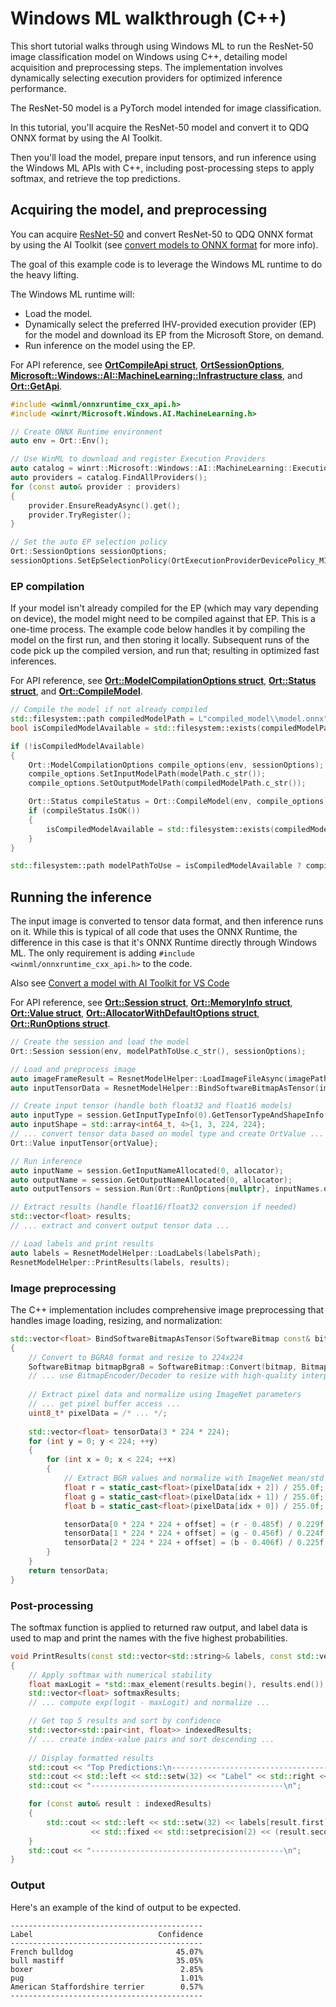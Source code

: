 # Windows ML walkthrough (C++)

This short tutorial walks through using Windows ML to run the ResNet-50 image classification model on Windows using C++, detailing model acquisition and preprocessing steps. The implementation involves dynamically selecting execution providers for optimized inference performance.

The ResNet-50 model is a PyTorch model intended for image classification.

In this tutorial, you'll acquire the ResNet-50 model and convert it to QDQ ONNX format by using the AI Toolkit.

Then you'll load the model, prepare input tensors, and run inference using the Windows ML APIs with C++, including post-processing steps to apply softmax, and retrieve the top predictions.

## Acquiring the model, and preprocessing

You can acquire [ResNet-50](https://huggingface.co/microsoft/resnet-50) and convert ResNet-50 to QDQ ONNX format by using the AI Toolkit (see [convert models to ONNX format](https://code.visualstudio.com/docs/intelligentapps/modelconversion) for more info).

The goal of this example code is to leverage the Windows ML runtime to do the heavy lifting.

The Windows ML runtime will:

* Load the model.
* Dynamically select the preferred IHV-provided execution provider (EP) for the model and download its EP from the Microsoft Store, on demand.
* Run inference on the model using the EP.

For API reference, see [**OrtCompileApi struct**](https://onnxruntime.ai/docs/api/c/struct_ort_api.html), [**OrtSessionOptions**](https://onnxruntime.ai/docs/api/c/group___global.html#gaa6c56bcb36e39611481a17065d3ce620), [**Microsoft::Windows::AI::MachineLearning::Infrastructure class**](./api-reference.md#infrastructure-class), and [**Ort::GetApi**](https://onnxruntime.ai/docs/api/c/namespace_ort.html#a296b5958479d9889218b17bdb08c1894).

```cpp
#include <winml/onnxruntime_cxx_api.h>
#include <winrt/Microsoft.Windows.AI.MachineLearning.h>

// Create ONNX Runtime environment
auto env = Ort::Env();

// Use WinML to download and register Execution Providers
auto catalog = winrt::Microsoft::Windows::AI::MachineLearning::ExecutionProviderCatalog::GetDefault();
auto providers = catalog.FindAllProviders();
for (const auto& provider : providers)
{
    provider.EnsureReadyAsync().get();
    provider.TryRegister();
}

// Set the auto EP selection policy
Ort::SessionOptions sessionOptions;
sessionOptions.SetEpSelectionPolicy(OrtExecutionProviderDevicePolicy_MIN_OVERALL_POWER);
```

### EP compilation

If your model isn't already compiled for the EP (which may vary depending on device), the model might need to be compiled against that EP. This is a one-time process. The example code below handles it by compiling the model on the first run, and then storing it locally. Subsequent runs of the code pick up the compiled version, and run that; resulting in optimized fast inferences.

For API reference, see [**Ort::ModelCompilationOptions struct**](https://onnxruntime.ai/docs/api/c/struct_ort_1_1_model_compilation_options.html), [**Ort::Status struct**](https://onnxruntime.ai/docs/api/c/struct_ort_1_1_status.html), and [**Ort::CompileModel**](https://onnxruntime.ai/docs/api/c/namespace_ort.html#af5ec45452237ac4ab98dd7a11b9d678e).

```cpp
// Compile the model if not already compiled
std::filesystem::path compiledModelPath = L"compiled_model\\model.onnx";
bool isCompiledModelAvailable = std::filesystem::exists(compiledModelPath);

if (!isCompiledModelAvailable)
{
    Ort::ModelCompilationOptions compile_options(env, sessionOptions);
    compile_options.SetInputModelPath(modelPath.c_str());
    compile_options.SetOutputModelPath(compiledModelPath.c_str());

    Ort::Status compileStatus = Ort::CompileModel(env, compile_options);
    if (compileStatus.IsOK())
    {
        isCompiledModelAvailable = std::filesystem::exists(compiledModelPath);
    }
}

std::filesystem::path modelPathToUse = isCompiledModelAvailable ? compiledModelPath : modelPath;
```

## Running the inference

The input image is converted to tensor data format, and then inference runs on it. While this is typical of all code that uses the ONNX Runtime, the difference in this case is that it's ONNX Runtime directly through Windows ML. The only requirement is adding `#include <winml/onnxruntime_cxx_api.h>` to the code.

Also see [Convert a model with AI Toolkit for VS Code](https://code.visualstudio.com/docs/intelligentapps/modelconversion)

For API reference, see [**Ort::Session struct**](https://onnxruntime.ai/docs/api/c/struct_ort_1_1_session.html), [**Ort::MemoryInfo struct**](https://onnxruntime.ai/docs/api/c/struct_ort_1_1_memory_info.html), [**Ort::Value struct**](https://onnxruntime.ai/docs/api/c/struct_ort_1_1_value.html), [**Ort::AllocatorWithDefaultOptions struct**](https://onnxruntime.ai/docs/api/c/struct_ort_1_1_allocator_with_default_options.html), [**Ort::RunOptions struct**](https://onnxruntime.ai/docs/api/c/struct_ort_1_1_run_options.html).

```cpp
// Create the session and load the model
Ort::Session session(env, modelPathToUse.c_str(), sessionOptions);

// Load and preprocess image
auto imageFrameResult = ResnetModelHelper::LoadImageFileAsync(imagePath);
auto inputTensorData = ResnetModelHelper::BindSoftwareBitmapAsTensor(imageFrameResult.get());

// Create input tensor (handle both float32 and float16 models)
auto inputType = session.GetInputTypeInfo(0).GetTensorTypeAndShapeInfo().GetElementType();
auto inputShape = std::array<int64_t, 4>{1, 3, 224, 224};
// ... convert tensor data based on model type and create OrtValue ...
Ort::Value inputTensor{ortValue};

// Run inference
auto inputName = session.GetInputNameAllocated(0, allocator);
auto outputName = session.GetOutputNameAllocated(0, allocator);
auto outputTensors = session.Run(Ort::RunOptions{nullptr}, inputNames.data(), &inputTensor, 1, outputNames.data(), 1);

// Extract results (handle float16/float32 conversion if needed)
std::vector<float> results;
// ... extract and convert output tensor data ...

// Load labels and print results  
auto labels = ResnetModelHelper::LoadLabels(labelsPath);
ResnetModelHelper::PrintResults(labels, results);
```

### Image preprocessing

The C++ implementation includes comprehensive image preprocessing that handles image loading, resizing, and normalization:

```cpp
std::vector<float> BindSoftwareBitmapAsTensor(SoftwareBitmap const& bitmap)
{
    // Convert to BGRA8 format and resize to 224x224
    SoftwareBitmap bitmapBgra8 = SoftwareBitmap::Convert(bitmap, BitmapPixelFormat::Bgra8, BitmapAlphaMode::Ignore);
    // ... use BitmapEncoder/Decoder to resize with high-quality interpolation ...
    
    // Extract pixel data and normalize using ImageNet parameters
    // ... get pixel buffer access ...
    uint8_t* pixelData = /* ... */;
    
    std::vector<float> tensorData(3 * 224 * 224);
    for (int y = 0; y < 224; ++y)
    {
        for (int x = 0; x < 224; ++x)
        {
            // Extract BGR values and normalize with ImageNet mean/std
            float r = static_cast<float>(pixelData[idx + 2]) / 255.0f;
            float g = static_cast<float>(pixelData[idx + 1]) / 255.0f;
            float b = static_cast<float>(pixelData[idx + 0]) / 255.0f;

            tensorData[0 * 224 * 224 + offset] = (r - 0.485f) / 0.229f;
            tensorData[1 * 224 * 224 + offset] = (g - 0.456f) / 0.224f;
            tensorData[2 * 224 * 224 + offset] = (b - 0.406f) / 0.225f;
        }
    }
    return tensorData;
}
```

### Post-processing

The softmax function is applied to returned raw output, and label data is used to map and print the names with the five highest probabilities.

```cpp
void PrintResults(const std::vector<std::string>& labels, const std::vector<float>& results)
{
    // Apply softmax with numerical stability
    float maxLogit = *std::max_element(results.begin(), results.end());
    std::vector<float> softmaxResults;
    // ... compute exp(logit - maxLogit) and normalize ...

    // Get top 5 results and sort by confidence
    std::vector<std::pair<int, float>> indexedResults;
    // ... create index-value pairs and sort descending ...
    
    // Display formatted results
    std::cout << "Top Predictions:\n-------------------------------------------\n";
    std::cout << std::left << std::setw(32) << "Label" << std::right << std::setw(10) << "Confidence\n";
    std::cout << "-------------------------------------------\n";

    for (const auto& result : indexedResults)
    {
        std::cout << std::left << std::setw(32) << labels[result.first] << std::right << std::setw(10) 
                  << std::fixed << std::setprecision(2) << (result.second * 100) << "%\n";
    }
    std::cout << "-------------------------------------------\n";
}
```

### Output  

Here's an example of the kind of output to be expected.

```console
-------------------------------------------
Label                            Confidence
-------------------------------------------
French bulldog                       45.07%
bull mastiff                         35.05%
boxer                                 2.85%
pug                                   1.01%
American Staffordshire terrier        0.57%
-------------------------------------------
```
